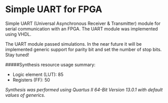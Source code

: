 # Simple UART for FPGA

Simple UART (Universal Asynchronous Receiver & Transmitter) module for serial communication with an FPGA. The UART module was implemented using VHDL.

The UART module passed simulations. In the near future it will be implemented generic support for parity bit and set the number of stop bits. Stay tuned!

#####Synthesis resource usage summary:
- Logic element (LUT): 85
- Registers (FF): 50

*Synthesis was performed using Quartus II 64-Bit Version 13.0.1 with default values of generics.*
